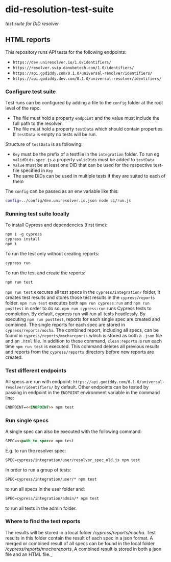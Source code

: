 # did-resolution-test-suite
_test suite for DID resolver_

## HTML reports

This repository runs API tests for the following endpoints:
- `https://dev.uniresolver.io/1.0/identifiers/`
- `https://resolver.svip.danubetech.com/1.0/identifiers/`
- `https://api.godiddy.com/0.1.0/universal-resolver/identifiers/`
- `https://api.godiddy.dev.com/0.1.0/universal-resolver/identifiers/`


<!-- In the current version of this repository, the report of https://dev.uniresolver.io/1.0/identifiers/ is shown.  -->

### Configure test suite

Test runs can be configured by adding a file to the `config` folder at the root level of the repo.  
- The file must hold a property `endpoint` and the value must include the full path to the resolver.  
- The file must hold a property `testData` which should contain properties. If `testData` is empty no tests will be run.  

Structure of `testData` is as following:
- `Key` must be the prefix of a testfile in the `integration` folder. To run eg `validDids.spec.js` a property `validDids` must be added to `testData`
- `Value` must be at least one DID that can be used for the respective test-file specified in `Key`
- The same DIDs can be used in multiple tests if they are suited to each of them

The `config` can be passed as an env variable like this:
```bash
config=../config/dev.uniresolver.io.json node ci/run.js
```

### Running test suite locally

To install Cypress and dependencies (first time):
```markdown
npm i -g cypress
cypress install
npm i
```

To run the test only without creating reports:
```markdown
cypress run
```

To run the test and create the reports:

```markdown
npm run test
```

`npm run test` executes all test specs in the `cypress/integration/` folder, it creates test results and stores those test results in the 
`cypress/reports` folder. `npm run test` executes both `npm run cypress:run` and `npm run posttest` in order to do so. 
`npm run cypress:run` runs Cypress tests to completion. By default, cypress run will run
all tests headlessly. By executing `npm run posttest`, reports for each single spec are created and combined. The
single reports for each spec are stored in `cypress/reports/mocha`. The combined report, including all specs,
can be found in `cypress/reports/mochareports` which is stored as both a `.json` file and an `.html` file.
In addition to these command, `clean:reports` is run each time `npm run test` is executed. This command deletes all previous results and reports from
the `cypress/reports` directory before new reports are created.

### Test different endpoints
All specs are run with endpoint: `https://api.godiddy.com/0.1.0/universal-resolver/identifiers/` by default. Other endpoints can
be tested by passing in endpoint in the `ENDPOINT` environment variable in the command line:

```markdown
ENDPOINT=<<ENDPOINT>> npm test
```

### Run single specs
A single spec can also be executed with the following command:

```markdown
SPEC=<<path_to_spec>> npm test
```

E.g. to run the resolver spec:

```markdown
SPEC=cypress/integration/user/resolver_spec_old.js npm test
```

In order to run a group of tests: 

```markdown
SPEC=cypress/integration/user/* npm test
```

to run all specs in the user folder and: 

```markdown
SPEC=cypress/integration/admin/* npm test
```

to run all tests in the admin folder.


### Where to find the test reports
The results will be stored in a local folder _/cypress/reports/mocha_.
Test results in this folder contain the result of each spec in a json format.
A merged or combined result of all specs can be found in the local folder
_/cypress/reports/mochareports_. A combined result is stored in both a json file and an HTML file._ 

